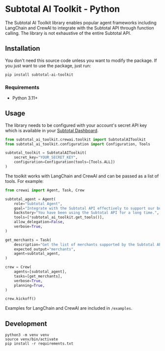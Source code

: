 # Subtotal AI Toolkit - Python

The Subtotal AI Toolkit library enables popular agent frameworks including LangChain and CrewAI to integrate with the Subtotal API through function calling. The library is not exhaustive of the entire Subtotal API.

## Installation

You don't need this source code unless you want to modify the package. If you just
want to use the package, just run:

```sh
pip install subtotal-ai-toolkit
```

### Requirements

- Python 3.11+

## Usage

The library needs to be configured with your account's secret API key which is
available in your [Subtotal Dashboard][api-keys].

```python
from subtotal_ai_toolkit.crewai.toolkit import SubtotalAIToolkit
from subtotal_ai_toolkit.configuration import Configuration, Tools

subtotal_toolkit = SubtotalAIToolkit(
    secret_key="YOUR_SECRET_KEY",
    configuration=Configuration(tools=[Tools.ALL])
)
```

The toolkit works with LangChain and CrewAI and can be passed as a list of tools. For example:

```python
from crewai import Agent, Task, Crew

subtotal_agent = Agent(
    role="Subtotal Agent",
    goal="Integrate with the Subtotal API effectively to support our business.",
    backstory="You have been using the Subtotal API for a long time.",
    tools=[*subtotal_ai_toolkit.get_tools()],
    allow_delegation=False,
    verbose=True,
)

get_merchants = Task(
    description="Get the list of merchants supported by the Subtotal API.",
    expected_output="merchants",
    agent=subtotal_agent,
)

crew = Crew(
    agents=[subtotal_agent],
    tasks=[get_merchants],
    verbose=True,
    planning=True,
)

crew.kickoff()
```

Examples for LangChain and CrewAI are included in `/examples`.

[api-keys]: https://dashboard.subtotal.com/api-keys

## Development

```
python3 -m venv venv
source venv/bin/activate
pip install -r requirements.txt
```
